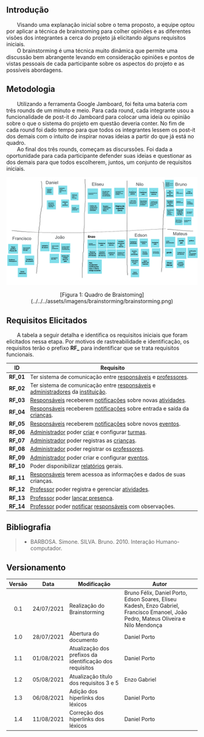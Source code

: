 ## Introdução

&emsp;&emsp;Visando uma explanação inicial sobre o tema proposto, a equipe optou por aplicar a técnica de brainstoming para colher opiniões e as diferentes visões dos integrantes a cerca do projeto já elicitando alguns requisitos iniciais.<br>
&emsp;&emsp;O brainstorming é uma técnica muito dinâmica que permite uma discussão bem abrangente levando em consideração opiniões e pontos de vistas pessoais de cada participante sobre os aspectos do projeto e as possíveis abordagens.

## Metodologia

&emsp;&emsp;Utilizando a ferramenta Google Jamboard, foi feita uma bateria com três rounds de um minuto e meio. Para cada round, cada integrante usou a funcionalidade de post-it do Jamboard para colocar uma ideia ou opinião sobre o que o sistema do projeto em questão deveria conter. No fim de cada round foi dado tempo para que todos os integrantes lessem os post-it dos demais com o intuito de inspirar novas ideias a partir do que já está no quadro.<br>
&emsp;&emsp;Ao final dos três rounds, começam as discurssões. Foi dada a oportunidade para cada participante defender suas ideias e questionar as dos demais para que todos escolherem, juntos, um conjunto de requisitos iniciais.

![Brainstorming](../../../assets/imagens/brainstorming/brainstorming.png)

<center>[Figura 1: Quadro de Braistoming](../../../assets/imagens/brainstorming/brainstorming.png)</center>

## Requisitos Elicitados

&emsp;&emsp;A tabela a seguir detalha e identifica os requisitos iniciais que foram elicitados nessa etapa. Por motivos de rastreabilidade e identificação, os requisitos terão o prefixo **RF_** para indentificar que se trata requisitos funcionais.

|    ID     | Requisito                                                                       |
| :-------: | ------------------------------------------------------------------------------- |
| **RF_01** | Ter sistema de comunicação entre [responsáveis](../../modelagem/lexicos/#lexico-responsavel) e [professores](../../modelagem/lexicos/#lexico-professor).                    |
| **RF_02** | Ter sistema de comunicação entre [responsáveis](../../modelagem/lexicos/#lexico-responsavel) e [administradores](../../modelagem/lexicos/#lexico-administrador) da [instituição](../../modelagem/lexicos/#lexico-instituicao). |
| **RF_03** | [Responsáveis](../../modelagem/lexicos/#lexico-responsavel) receberem [notificações](../../modelagem/lexicos/#lexico-notificacao) sobre novas [atividades](../../modelagem/lexicos/#lexico-atividade).                     |
| **RF_04** | [Responsáveis](../../modelagem/lexicos/#lexico-responsavel) receberem [notificações](../../modelagem/lexicos/#lexico-notificacao) sobre entrada e saída da [crianças](../../modelagem/lexicos/#lexico-crianca).          |
| **RF_05** | [Responsáveis](../../modelagem/lexicos/#lexico-responsavel) receberem [notificações](../../modelagem/lexicos/#lexico-notificacao) sobre novos [eventos](../../modelagem/lexicos/#lexico-evento).                        |
| **RF_06** | [Administrador](../../modelagem/lexicos/#lexico-administrador) poder [criar](../../modelagem/lexicos/#lexico-cadastrar-turma) e configurar [turmas](../../modelagem/lexicos/#lexico-turma).                                  |
| **RF_07** | [Administrador](../../modelagem/lexicos/#lexico-administrador) poder registras as [crianças](../../modelagem/lexicos/#lexico-crianca).                                      |
| **RF_08** | [Administrador](../../modelagem/lexicos/#lexico-administrador) poder registrar os [professores](../../modelagem/lexicos/#lexico-professor).                                   |
| **RF_09** | [Administrador](../../modelagem/lexicos/#lexico-administrador) poder criar e configurar [eventos](../../modelagem/lexicos/#lexico-evento).                                 |
| **RF_10** | Poder disponibilizar [relatórios](../../modelagem/lexicos/#lexico-relatorio) gerais.                                         |
| **RF_11** | [Responsáveis](../../modelagem/lexicos/#lexico-responsavel) terem acessoa as informações e dados de suas crianças.             |
| **RF_12** | [Professor](../../modelagem/lexicos/#lexico-professor) poder registra e gerenciar [atividades](../../modelagem/lexicos/#lexico-atividade).                                |
| **RF_13** | [Professor](../../modelagem/lexicos/#lexico-professor) poder [lançar presença](../../modelagem/lexicos/#lexico-lancar-presenca).                                                |
| **RF_14** | [Professor](../../modelagem/lexicos/#lexico-professor) poder [notificar](../../modelagem/lexicos/#lexico-notificar) [responsáveis](../../modelagem/lexicos/#lexico-responsavel) com observações.                         |

## Bibliografia

> - BARBOSA. Simone. SILVA. Bruno. 2010. Interação Humano-computador.

## Versionamento

| Versão | Data | Modificação |Autor|
|:-:|--|--|--|
| 0.1| 24/07/2021 | Realização do Brainstorming | Bruno Félix, Daniel Porto, Edson Soares, Eliseu Kadesh, Enzo Gabriel, Francisco Emanoel, João Pedro, Mateus Oliveira e Nilo Mendonça |
| 1.0 | 28/07/2021 | Abertura do documento| Daniel Porto |
| 1.1 | 01/08/2021 | Atualização dos prefixos da identificação dos requisitos | Daniel Porto |
| 1.2 | 05/08/2021 | Atualização título dos requisitos 3 e 5 | Enzo Gabriel|
| 1.3 | 06/08/2021 | Adição dos hiperlinks dos léxicos | Daniel Porto |
| 1.4 | 11/08/2021 | Correção dos hiperlinks dos léxicos | Daniel Porto |